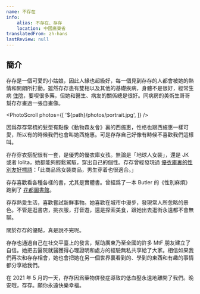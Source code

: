 ```yaml
---
name: 不存在
info:
    alias: 不存在、存存
    location: 中國廣東省
translatedFrom: zh-hans
lastReview: null
---
```


## 簡介

存存是一個可愛的小姑娘，因此人緣也超級好，每一個見到存存的人都會被她的熱情和開朗所打動。雖然存存患有雙相以及其他的基礎疾病，身體不是很好，經常生病 [住院](https://twitter.com/donotexist_A/status/1383379769903910915?s=20)，要喫很多藥，但她和醫生、病友的關係總是很好。同病房的美術生哥哥幫存存畫過一張自畫像。

<PhotoScroll photos={[
    '${path}/photos/portrait.jpg', 
]} />

因爲存存常梳的髮型有點像《動物森友會》裏的西施惠，性格也跟西施惠一樣可愛，所以有的時候我們也會叫她西施惠。可是存存自己好像有時候不喜歡我們這樣叫。

存存穿衣搭配很有一套，是優秀的優衣庫女孩。無論是「地球人女裝」，還是 JK 或者 lolita，她都能夠輕鬆駕馭，穿出自己的個性。存存曾經發現過 [優衣庫裏的性別友好標語](https://twitter.com/donotexist_A/status/1352976196766633985?s=20)：「此商品爲女裝商品，男生穿着也很適合。」

存存喜歡看各種各樣的書，尤其是實體書。曾經爲了一本 Butler 的《性別麻煩》跑到了 [花都圖書館](https://twitter.com/donotexist_A/status/1358339066056482817?s=20)。

存存熱愛生活，喜歡嘗試新鮮事物。她喜歡在城市中漫步，發現常人所忽略的景色。不管是逛書店，挑衣服，打音遊，還是探索美食，跟她出去逛街永遠都不會無聊。

關於存存的優點，真是說不完呢。

存存也通過自己在社交平臺上的發言，幫助廣東乃至全國的許多 MtF 朋友建立了自信。她把去醫院就醫獲得心理證明和處方的經驗無私共享給了大家。相信如果我們再次和存存相會，她也會把她在另一個世界裏看到的、學到的東西和有趣的事情都分享給我們。

在 2021 年 5 月的一天，存存因爲藥物併發症導致的低血壓永遠地離開了我們。晚安哦，存存。願你永遠快樂幸福。

<ChannelBackupButton platform="telegram" />
